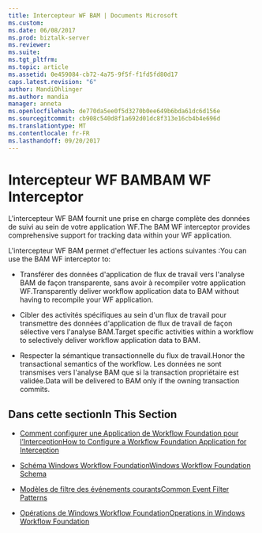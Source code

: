```yaml
---
title: Intercepteur WF BAM | Documents Microsoft
ms.custom: 
ms.date: 06/08/2017
ms.prod: biztalk-server
ms.reviewer: 
ms.suite: 
ms.tgt_pltfrm: 
ms.topic: article
ms.assetid: 0e459084-cb72-4a75-9f5f-f1fd5fd80d17
caps.latest.revision: "6"
author: MandiOhlinger
ms.author: mandia
manager: anneta
ms.openlocfilehash: de770da5ee0f5d3270b0ee649b6bda61dc6d156e
ms.sourcegitcommit: cb908c540d8f1a692d01dc8f313e16cb4b4e696d
ms.translationtype: MT
ms.contentlocale: fr-FR
ms.lasthandoff: 09/20/2017
---
```

# <a name="bam-wf-interceptor"></a><span data-ttu-id="44606-102">Intercepteur WF BAM</span><span class="sxs-lookup"><span data-stu-id="44606-102">BAM WF Interceptor</span></span>
<span data-ttu-id="44606-103">L'intercepteur WF BAM fournit une prise en charge complète des données de suivi au sein de votre application WF.</span><span class="sxs-lookup"><span data-stu-id="44606-103">The BAM WF interceptor provides comprehensive support for tracking data within your WF application.</span></span>  
  
 <span data-ttu-id="44606-104">L'intercepteur WF BAM permet d'effectuer les actions suivantes :</span><span class="sxs-lookup"><span data-stu-id="44606-104">You can use the BAM WF interceptor to:</span></span>  
  
-   <span data-ttu-id="44606-105">Transférer des données d'application de flux de travail vers l'analyse BAM de façon transparente, sans avoir à recompiler votre application WF.</span><span class="sxs-lookup"><span data-stu-id="44606-105">Transparently deliver workflow application data to BAM without having to recompile your WF application.</span></span>  
  
-   <span data-ttu-id="44606-106">Cibler des activités spécifiques au sein d'un flux de travail pour transmettre des données d'application de flux de travail de façon sélective vers l'analyse BAM.</span><span class="sxs-lookup"><span data-stu-id="44606-106">Target specific activities within a workflow to selectively deliver workflow application data to BAM.</span></span>  
  
-   <span data-ttu-id="44606-107">Respecter la sémantique transactionnelle du flux de travail.</span><span class="sxs-lookup"><span data-stu-id="44606-107">Honor the transactional semantics of the workflow.</span></span> <span data-ttu-id="44606-108">Les données ne sont transmises vers l'analyse BAM que si la transaction propriétaire est validée.</span><span class="sxs-lookup"><span data-stu-id="44606-108">Data will be delivered to BAM only if the owning transaction commits.</span></span>  
  
## <a name="in-this-section"></a><span data-ttu-id="44606-109">Dans cette section</span><span class="sxs-lookup"><span data-stu-id="44606-109">In This Section</span></span>  
  
-   [<span data-ttu-id="44606-110">Comment configurer une Application de Workflow Foundation pour l’Interception</span><span class="sxs-lookup"><span data-stu-id="44606-110">How to Configure a Workflow Foundation Application for Interception</span></span>](../core/how-to-configure-a-workflow-foundation-application-for-interception.md)  
  
-   [<span data-ttu-id="44606-111">Schéma Windows Workflow Foundation</span><span class="sxs-lookup"><span data-stu-id="44606-111">Windows Workflow Foundation Schema</span></span>](../core/windows-workflow-foundation-schema.md)  
  
-   [<span data-ttu-id="44606-112">Modèles de filtre des événements courants</span><span class="sxs-lookup"><span data-stu-id="44606-112">Common Event Filter Patterns</span></span>](../core/common-event-filter-patterns.md)  
  
-   [<span data-ttu-id="44606-113">Opérations de Windows Workflow Foundation</span><span class="sxs-lookup"><span data-stu-id="44606-113">Operations in Windows Workflow Foundation</span></span>](../core/operations-in-windows-workflow-foundation.md)